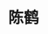 ---
title: 陈鹤
graduate_time: 2018
position: 博士
photo: "/url_test/alumnus/chenhe/photo.jpg"
place: 1
career: 河北工业大学
---